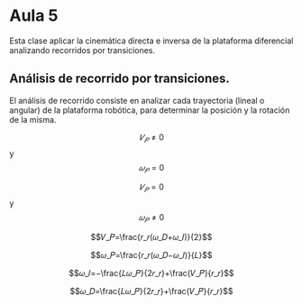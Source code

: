 <h1>Aula 5</h1>

Esta clase aplicar la cinemática directa e inversa de la plataforma diferencial analizando recorridos por transiciones.

<h2>Análisis de recorrido por transiciones.</h2>

El análisis de recorrido consiste en analizar cada trayectoria (lineal o angular) de la plataforma robótica, para determinar la posición y la rotación de la misma.

$$𝑉_𝑃≠0$$ y $$𝜔_𝑃=0$$

$$𝑉_𝑃=0$$ y $$𝜔_𝑃≠0$$

$$𝑉_𝑃=\frac{𝑟_𝑟(𝜔_𝐷+𝜔_𝐼)}{2}$$

$$𝜔_𝑃=\frac{𝑟_𝑟(𝜔_𝐷−𝜔_𝐼)}{𝐿}$$

$$𝜔_𝐼=−\frac{𝐿𝜔_𝑃}{2𝑟_𝑟}+\frac{𝑉_𝑃}{𝑟_𝑟}$$

$$𝜔_𝐷=\frac{𝐿𝜔_𝑃}{2𝑟_𝑟}+\frac{𝑉_𝑃}{𝑟_𝑟}$$